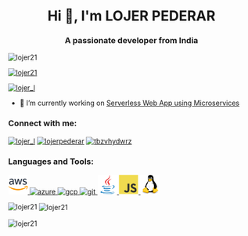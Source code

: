 <h1 align="center">Hi 👋, I'm LOJER PEDERAR</h1>
<h3 align="center">A passionate developer from India</h3>

<p align="left"> <img src="https://komarev.com/ghpvc/?username=lojer21&label=Profile%20views&color=0e75b6&style=flat" alt="lojer21" /> </p>

<p align="left"> <a href="https://github.com/ryo-ma/github-profile-trophy"><img src="https://github-profile-trophy.vercel.app/?username=lojer21" alt="lojer21" /></a> </p>

<p align="left"> <a href="https://twitter.com/lojer_l" target="blank"><img src="https://img.shields.io/twitter/follow/lojer_l?logo=twitter&style=for-the-badge" alt="lojer_l" /></a> </p>

- 🔭 I’m currently working on [Serverless Web App using Microservices](https://github.com/lojer21/Devops-Projects)

<h3 align="left">Connect with me:</h3>
<p align="left">
<a href="https://twitter.com/lojer_l" target="blank"><img align="center" src="https://raw.githubusercontent.com/rahuldkjain/github-profile-readme-generator/master/src/images/icons/Social/twitter.svg" alt="lojer_l" height="30" width="40" /></a>
<a href="https://www.hackerrank.com/lojerpederar" target="blank"><img align="center" src="https://raw.githubusercontent.com/rahuldkjain/github-profile-readme-generator/master/src/images/icons/Social/hackerrank.svg" alt="lojerpederar" height="30" width="40" /></a>
<a href="https://www.leetcode.com/tbzvhydwrz" target="blank"><img align="center" src="https://raw.githubusercontent.com/rahuldkjain/github-profile-readme-generator/master/src/images/icons/Social/leet-code.svg" alt="tbzvhydwrz" height="30" width="40" /></a>
</p>

<h3 align="left">Languages and Tools:</h3>
<p align="left"> <a href="https://aws.amazon.com" target="_blank" rel="noreferrer"> <img src="https://raw.githubusercontent.com/devicons/devicon/master/icons/amazonwebservices/amazonwebservices-original-wordmark.svg" alt="aws" width="40" height="40"/> </a> <a href="https://azure.microsoft.com/en-in/" target="_blank" rel="noreferrer"> <img src="https://www.vectorlogo.zone/logos/microsoft_azure/microsoft_azure-icon.svg" alt="azure" width="40" height="40"/> </a> <a href="https://cloud.google.com" target="_blank" rel="noreferrer"> <img src="https://www.vectorlogo.zone/logos/google_cloud/google_cloud-icon.svg" alt="gcp" width="40" height="40"/> </a> <a href="https://git-scm.com/" target="_blank" rel="noreferrer"> <img src="https://www.vectorlogo.zone/logos/git-scm/git-scm-icon.svg" alt="git" width="40" height="40"/> </a> <a href="https://www.java.com" target="_blank" rel="noreferrer"> <img src="https://raw.githubusercontent.com/devicons/devicon/master/icons/java/java-original.svg" alt="java" width="40" height="40"/> </a> <a href="https://developer.mozilla.org/en-US/docs/Web/JavaScript" target="_blank" rel="noreferrer"> <img src="https://raw.githubusercontent.com/devicons/devicon/master/icons/javascript/javascript-original.svg" alt="javascript" width="40" height="40"/> </a> <a href="https://www.linux.org/" target="_blank" rel="noreferrer"> <img src="https://raw.githubusercontent.com/devicons/devicon/master/icons/linux/linux-original.svg" alt="linux" width="40" height="40"/> </a> </p>

<p><img align="left" src="https://github-readme-stats.vercel.app/api/top-langs?username=lojer21&show_icons=true&locale=en&layout=compact" alt="lojer21" /></p>

<p>&nbsp;<img align="center" src="https://github-readme-stats.vercel.app/api?username=lojer21&show_icons=true&locale=en" alt="lojer21" /></p>

<p><img align="center" src="https://github-readme-streak-stats.herokuapp.com/?user=lojer21&" alt="lojer21" /></p>
